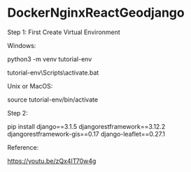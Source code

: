 # DockerNginxReactGeodjango

Step 1: First Create Virtual Environment

Windows:

python3 -m venv tutorial-env

tutorial-env\Scripts\activate.bat

Unix or MacOS:

source tutorial-env/bin/activate

Step 2: 

pip install django==3.1.5 djangorestframework==3.12.2 djangorestframework-gis==0.17 django-leaflet==0.27.1

Reference:

https://youtu.be/zQx4IT70w4g
